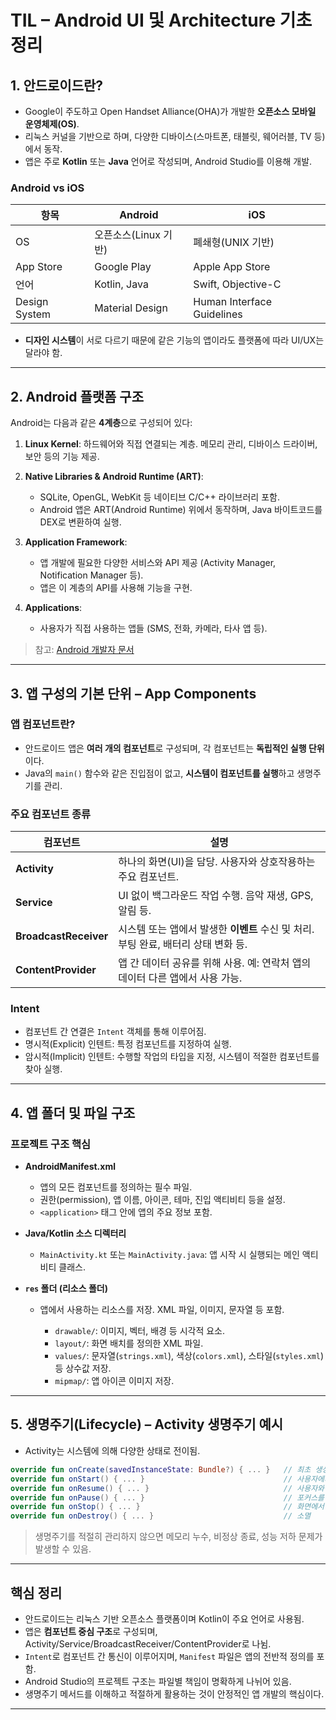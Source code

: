# TIL – Android UI 및 Architecture 기초 정리

## 1. 안드로이드란?

* Google이 주도하고 Open Handset Alliance(OHA)가 개발한 **오픈소스 모바일 운영체제(OS)**.
* 리눅스 커널을 기반으로 하며, 다양한 디바이스(스마트폰, 태블릿, 웨어러블, TV 등)에서 동작.
* 앱은 주로 **Kotlin** 또는 **Java** 언어로 작성되며, Android Studio를 이용해 개발.

### Android vs iOS

| 항목            | Android         | iOS                        |
| ------------- | --------------- | -------------------------- |
| OS            | 오픈소스(Linux 기반)  | 폐쇄형(UNIX 기반)               |
| App Store     | Google Play     | Apple App Store            |
| 언어            | Kotlin, Java    | Swift, Objective-C         |
| Design System | Material Design | Human Interface Guidelines |

* **디자인 시스템**이 서로 다르기 때문에 같은 기능의 앱이라도 플랫폼에 따라 UI/UX는 달라야 함.

---

## 2. Android 플랫폼 구조

Android는 다음과 같은 **4계층**으로 구성되어 있다:

1. **Linux Kernel**: 하드웨어와 직접 연결되는 계층. 메모리 관리, 디바이스 드라이버, 보안 등의 기능 제공.
2. **Native Libraries & Android Runtime (ART)**:

   * SQLite, OpenGL, WebKit 등 네이티브 C/C++ 라이브러리 포함.
   * Android 앱은 ART(Android Runtime) 위에서 동작하며, Java 바이트코드를 DEX로 변환하여 실행.
3. **Application Framework**:

   * 앱 개발에 필요한 다양한 서비스와 API 제공 (Activity Manager, Notification Manager 등).
   * 앱은 이 계층의 API를 사용해 기능을 구현.
4. **Applications**:

   * 사용자가 직접 사용하는 앱들 (SMS, 전화, 카메라, 타사 앱 등).

> 참고: [Android 개발자 문서](https://developer.android.com)

---

## 3. 앱 구성의 기본 단위 – App Components

### 앱 컴포넌트란?

* 안드로이드 앱은 **여러 개의 컴포넌트**로 구성되며, 각 컴포넌트는 **독립적인 실행 단위**이다.
* Java의 `main()` 함수와 같은 진입점이 없고, **시스템이 컴포넌트를 실행**하고 생명주기를 관리.

### 주요 컴포넌트 종류

| 컴포넌트                  | 설명                                                  |
| --------------------- | --------------------------------------------------- |
| **Activity**          | 하나의 화면(UI)을 담당. 사용자와 상호작용하는 주요 컴포넌트.                |
| **Service**           | UI 없이 백그라운드 작업 수행. 음악 재생, GPS, 알림 등.                |
| **BroadcastReceiver** | 시스템 또는 앱에서 발생한 **이벤트** 수신 및 처리. 부팅 완료, 배터리 상태 변화 등. |
| **ContentProvider**   | 앱 간 데이터 공유를 위해 사용. 예: 연락처 앱의 데이터 다른 앱에서 사용 가능.      |

### Intent

* 컴포넌트 간 연결은 `Intent` 객체를 통해 이루어짐.
* 명시적(Explicit) 인텐트: 특정 컴포넌트를 지정하여 실행.
* 암시적(Implicit) 인텐트: 수행할 작업의 타입을 지정, 시스템이 적절한 컴포넌트를 찾아 실행.

---

## 4. 앱 폴더 및 파일 구조

### 프로젝트 구조 핵심

* **AndroidManifest.xml**

  * 앱의 모든 컴포넌트를 정의하는 필수 파일.
  * 권한(permission), 앱 이름, 아이콘, 테마, 진입 액티비티 등을 설정.
  * `<application>` 태그 안에 앱의 주요 정보 포함.

* **Java/Kotlin 소스 디렉터리**

  * `MainActivity.kt` 또는 `MainActivity.java`: 앱 시작 시 실행되는 메인 액티비티 클래스.

* **`res` 폴더 (리소스 폴더)**

  * 앱에서 사용하는 리소스를 저장. XML 파일, 이미지, 문자열 등 포함.

    * `drawable/`: 이미지, 벡터, 배경 등 시각적 요소.
    * `layout/`: 화면 배치를 정의한 XML 파일.
    * `values/`: 문자열(`strings.xml`), 색상(`colors.xml`), 스타일(`styles.xml`) 등 상수값 저장.
    * `mipmap/`: 앱 아이콘 이미지 저장.

---

## 5. 생명주기(Lifecycle) – Activity 생명주기 예시

* Activity는 시스템에 의해 다양한 상태로 전이됨.

```kotlin
override fun onCreate(savedInstanceState: Bundle?) { ... }   // 최초 생성 시
override fun onStart() { ... }                               // 사용자에게 보이기 시작
override fun onResume() { ... }                              // 사용자와 상호작용 가능
override fun onPause() { ... }                               // 포커스를 잃음 (예: 전화 수신)
override fun onStop() { ... }                                // 화면에서 완전히 사라짐
override fun onDestroy() { ... }                             // 소멸
```

> 생명주기를 적절히 관리하지 않으면 메모리 누수, 비정상 종료, 성능 저하 문제가 발생할 수 있음.

---

## 핵심 정리

* 안드로이드는 리눅스 기반 오픈소스 플랫폼이며 Kotlin이 주요 언어로 사용됨.
* 앱은 **컴포넌트 중심 구조**로 구성되며, Activity/Service/BroadcastReceiver/ContentProvider로 나뉨.
* `Intent`로 컴포넌트 간 통신이 이루어지며, `Manifest` 파일은 앱의 전반적 정의를 포함.
* Android Studio의 프로젝트 구조는 파일별 책임이 명확하게 나뉘어 있음.
* 생명주기 메서드를 이해하고 적절하게 활용하는 것이 안정적인 앱 개발의 핵심이다.

---